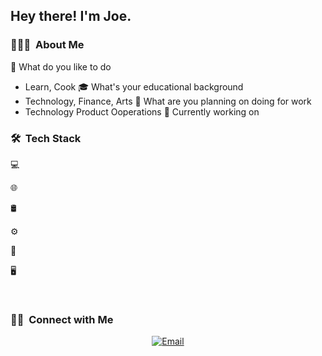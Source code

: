 <h2> Hey there! I'm Joe.</h2>

<h3> 👨🏻‍💻  About Me </h3>

🤔 What do you like to do
- Learn, Cook
🎓 What's your educational background
- Technology, Finance, Arts
💼 What are you planning on doing for work
- Technology Product Ooperations
🌱 Currently working on

<h3> 🛠  Tech Stack</h3>

💻

🌐

🛢

⚙️

🔧

🖥

<br/>

<h3> 🤝🏻  Connect with Me </h3>

<p align="center">
<a href="https://www.kuralabs.org/"&gt;&lt;img alt="Website" src="https://img.shields.io/badge/Website-www.kuralabs.org-orange?style=flat-square&logo=google-chrome"></a>
<a href="https://www.linkedin.com/in/joeslnkdin/"&gt;&lt;img alt="LinkedIn" src="https://img.shields.io/badge/LinkedIn-Joseph%20White-orange?style=flat-square&logo=linkedin"></a>
<a href="joekuralabs@gmail.com"><img alt="Email" src="https://img.shields.io/badge/Email-joekuralabs@gmail.com-orange?style=flat-square&logo=gmail"></a>
</p>
